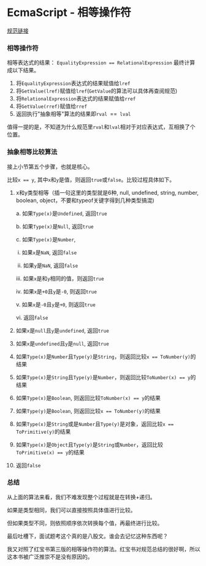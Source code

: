 # EcmaScript - 相等操作符

[规范链接](https://262.ecma-international.org/5.1/#sec-11.9.1)

### 相等操作符

相等表达式的结果： `EqualityExpression == RelationalExpression` 最终计算成以下结果。

1. 将`EqualityExpression`表达式的结果赋值给`lref`
2. 将`GetValue(lref)`赋值给`lref`(`GetValue`的算法可以具体再查阅规范)
3. 将`RelationalExpression`表达式的结果赋值给`rref`
4. 将`GetValue(rref)`赋值给`rref`
5. 返回执行"抽象相等"算法的结果即`rval `==` lval`

值得一提的是，不知道为什么规范里`rval`和`lval`相对于对应表达式，互相换了个位置。

### 抽象相等比较算法

接上小节第五个步骤，也就是核心。

比较`x == y`, 其中`x`和`y`是值，则返回`true`或`false`。比较过程具体如下。

1. x和y类型相等（插一句这里的类型就是6种, null, undefined, string, number, boolean, object，不要和typeof关键字得到几种类型搞混)

   a. 如果`Type(x)`是`Undefined`, 返回`true`

   b. 如果`Type(x)`是`Null`, 返回`true`

   c. 如果`Type(x)`是`Number`, 

   ​	i. 如果`x`是`NaN`, 返回`false`

   ​    ii. 如果`y`是`NaN`, 返回`false`

      iii. 如果`x`是和`y`相同的值，则返回`true`

      iv. 如果`x`是`+0`且`y`是`-0`, 则返回`true`

      v. 如果`x`是`-0`且`y`是`+0`, 则返回`true`

      vi. 返回`false`

2. 如果`x`是`null`且`y`是`undefined`, 返回`true`

3. 如果`x`是`undefined`且`y`是`null`, 返回`true`

4. 如果`Type(x)`是`Number`且`Type(y)`是`String`，则返回比较`x == ToNumber(y)`的结果

5. 如果`Type(x)`是`String`且`Type(y)`是`Number`，则返回比较`ToNumber(x) == y`的结果
6. 如果`Type(x)`是`Boolean`, 则返回比较`ToNumber(x) == y`的结果
7. 如果`Type(y)`是`Boolean`, 则返回比较`x == ToNumber(y)`的结果
8. 如果`Type(x)`是`String`或是`Number`且`Type(y)`是对象，返回比较`x == ToPrimitive(y)`的结果
9. 如果`Type(x)`是`Object`且`Type(y)`是`String`或`Number`，返回比较`ToPrimitive(x) == y`的结果
10. 返回`false`



### 总结

从上面的算法来看，我们不难发现整个过程就是在转换+递归。

如果是类型相同，我们可以直接按照具体值进行比较。

但如果类型不同，则依照顺序依次转换每个值，再最终进行比较。

最后吐槽下，面试题考这个真的是八股文。谁会去记忆这种东西呢？



我又对照了红宝书第三版的相等操作符的算法。红宝书对规范总结的很好啊，所以这本书被广泛推崇不是没有原因的。

